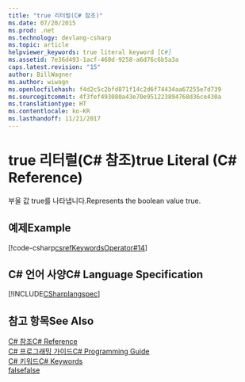 ```yaml
---
title: "true 리터럴(C# 참조)"
ms.date: 07/20/2015
ms.prod: .net
ms.technology: devlang-csharp
ms.topic: article
helpviewer_keywords: true literal keyword [C#]
ms.assetid: 7e36d493-1acf-460d-9258-a6d76c6b5a3a
caps.latest.revision: "15"
author: BillWagner
ms.author: wiwagn
ms.openlocfilehash: f4d2c5c2bfd871f14c2d6f74434aa67255e7d739
ms.sourcegitcommit: 4f3fef493080a43e70e951223894768d36ce430a
ms.translationtype: HT
ms.contentlocale: ko-KR
ms.lasthandoff: 11/21/2017
---
```

# <a name="true-literal-c-reference"></a><span data-ttu-id="439ae-102">true 리터럴(C# 참조)</span><span class="sxs-lookup"><span data-stu-id="439ae-102">true Literal (C# Reference)</span></span>
<span data-ttu-id="439ae-103">부울 값 true를 나타냅니다.</span><span class="sxs-lookup"><span data-stu-id="439ae-103">Represents the boolean value true.</span></span>  
  
## <a name="example"></a><span data-ttu-id="439ae-104">예제</span><span class="sxs-lookup"><span data-stu-id="439ae-104">Example</span></span>  
 [!code-csharp[csrefKeywordsOperator#14](../../../csharp/language-reference/keywords/codesnippet/CSharp/true-literal_1.cs)]  
  
## <a name="c-language-specification"></a><span data-ttu-id="439ae-105">C# 언어 사양</span><span class="sxs-lookup"><span data-stu-id="439ae-105">C# Language Specification</span></span>  
 [!INCLUDE[CSharplangspec](~/includes/csharplangspec-md.md)]  
  
## <a name="see-also"></a><span data-ttu-id="439ae-106">참고 항목</span><span class="sxs-lookup"><span data-stu-id="439ae-106">See Also</span></span>  
 [<span data-ttu-id="439ae-107">C# 참조</span><span class="sxs-lookup"><span data-stu-id="439ae-107">C# Reference</span></span>](../../../csharp/language-reference/index.md)  
 [<span data-ttu-id="439ae-108">C# 프로그래밍 가이드</span><span class="sxs-lookup"><span data-stu-id="439ae-108">C# Programming Guide</span></span>](../../../csharp/programming-guide/index.md)  
 [<span data-ttu-id="439ae-109">C# 키워드</span><span class="sxs-lookup"><span data-stu-id="439ae-109">C# Keywords</span></span>](../../../csharp/language-reference/keywords/index.md)  
 [<span data-ttu-id="439ae-110">false</span><span class="sxs-lookup"><span data-stu-id="439ae-110">false</span></span>](../../../csharp/language-reference/keywords/false.md)
